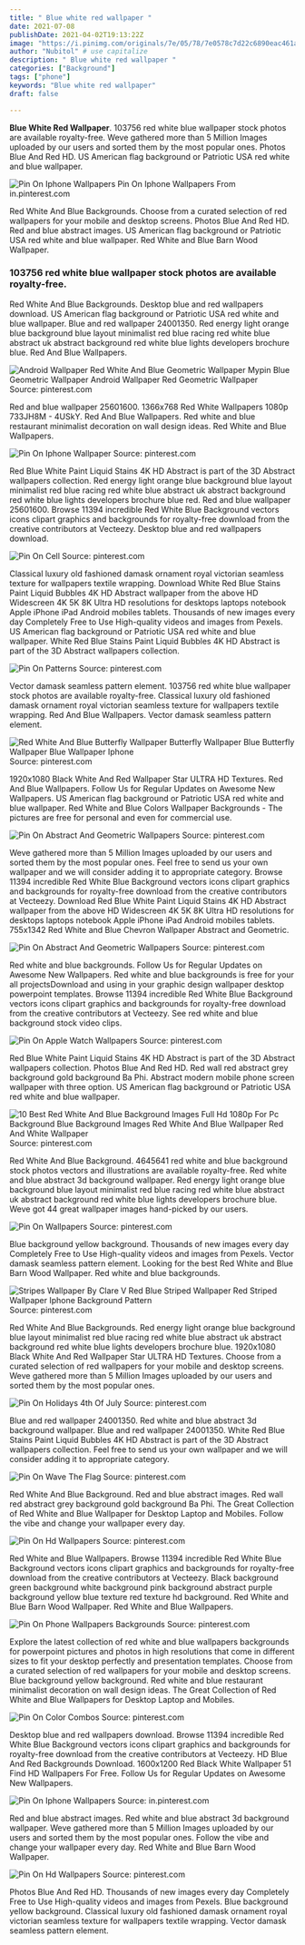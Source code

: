 ```yaml
---
title: " Blue white red wallpaper "
date: 2021-07-08
publishDate: 2021-04-02T19:13:22Z
image: "https://i.pinimg.com/originals/7e/05/78/7e0578c7d22c6890eac461a4fb2fcd12.jpg"
author: "Nubitol" # use capitalize
description: " Blue white red wallpaper "
categories: ["Background"]
tags: ["phone"]
keywords: "Blue white red wallpaper"
draft: false

---
```



**Blue White Red Wallpaper**. 103756 red white blue wallpaper stock photos are available royalty-free. Weve gathered more than 5 Million Images uploaded by our users and sorted them by the most popular ones. Photos Blue And Red HD. US American flag background or Patriotic USA red white and blue wallpaper.

![Pin On Iphone Wallpapers](https://i.pinimg.com/originals/82/fe/6a/82fe6ad700689bc3639509a50b3de11c.jpg "Pin On Iphone Wallpapers")
Pin On Iphone Wallpapers From in.pinterest.com


Red White And Blue Backgrounds. Choose from a curated selection of red wallpapers for your mobile and desktop screens. Photos Blue And Red HD. Red and blue abstract images. US American flag background or Patriotic USA red white and blue wallpaper. Red White and Blue Barn Wood Wallpaper.

### 103756 red white blue wallpaper stock photos are available royalty-free.

Red White And Blue Backgrounds. Desktop blue and red wallpapers download. US American flag background or Patriotic USA red white and blue wallpaper. Blue and red wallpaper 24001350. Red energy light orange blue background blue layout minimalist red blue racing red white blue abstract uk abstract background red white blue lights developers brochure blue. Red And Blue Wallpapers.


![Android Wallpaper Red White And Blue Geometric Wallpaper Mypin Blue Geometric Wallpaper Android Wallpaper Red Geometric Wallpaper](https://i.pinimg.com/736x/9e/cb/56/9ecb5629caefb7f5c754289569a661ee.jpg "Android Wallpaper Red White And Blue Geometric Wallpaper Mypin Blue Geometric Wallpaper Android Wallpaper Red Geometric Wallpaper")
Source: pinterest.com

Red and blue wallpaper 25601600. 1366x768 Red White Wallpapers 1080p 733JH8M - 4USkY. Red And Blue Wallpapers. Red white and blue restaurant minimalist decoration on wall design ideas. Red White and Blue Wallpapers.

![Pin On Iphone Wallpaper](https://i.pinimg.com/originals/ea/a4/37/eaa4371c9ff122100ddd5d841072000a.jpg "Pin On Iphone Wallpaper")
Source: pinterest.com

Red Blue White Paint Liquid Stains 4K HD Abstract is part of the 3D Abstract wallpapers collection. Red energy light orange blue background blue layout minimalist red blue racing red white blue abstract uk abstract background red white blue lights developers brochure blue red. Red and blue wallpaper 25601600. Browse 11394 incredible Red White Blue Background vectors icons clipart graphics and backgrounds for royalty-free download from the creative contributors at Vecteezy. Desktop blue and red wallpapers download.

![Pin On Cell](https://i.pinimg.com/736x/a9/a6/45/a9a6456c03bb8de5d68c7be2ae7d48be.jpg "Pin On Cell")
Source: pinterest.com

Classical luxury old fashioned damask ornament royal victorian seamless texture for wallpapers textile wrapping. Download White Red Blue Stains Paint Liquid Bubbles 4K HD Abstract wallpaper from the above HD Widescreen 4K 5K 8K Ultra HD resolutions for desktops laptops notebook Apple iPhone iPad Android mobiles tablets. Thousands of new images every day Completely Free to Use High-quality videos and images from Pexels. US American flag background or Patriotic USA red white and blue wallpaper. White Red Blue Stains Paint Liquid Bubbles 4K HD Abstract is part of the 3D Abstract wallpapers collection.

![Pin On Patterns](https://i.pinimg.com/564x/8f/bb/6b/8fbb6b1db93a42704a7d58cf7e71537a.jpg "Pin On Patterns")
Source: pinterest.com

Vector damask seamless pattern element. 103756 red white blue wallpaper stock photos are available royalty-free. Classical luxury old fashioned damask ornament royal victorian seamless texture for wallpapers textile wrapping. Red And Blue Wallpapers. Vector damask seamless pattern element.

![Red White And Blue Butterfly Wallpaper Butterfly Wallpaper Blue Butterfly Wallpaper Blue Wallpaper Iphone](https://i.pinimg.com/originals/52/93/b2/5293b262f290b71c6f96d27d01b9552d.jpg "Red White And Blue Butterfly Wallpaper Butterfly Wallpaper Blue Butterfly Wallpaper Blue Wallpaper Iphone")
Source: pinterest.com

1920x1080 Black White And Red Wallpaper Star ULTRA HD Textures. Red And Blue Wallpapers. Follow Us for Regular Updates on Awesome New Wallpapers. US American flag background or Patriotic USA red white and blue wallpaper. Red White and Blue Colors Wallpaper Backgrounds - The pictures are free for personal and even for commercial use.

![Pin On Abstract And Geometric Wallpapers](https://i.pinimg.com/originals/8d/92/d7/8d92d7268294d8fd2b5cec8bcdb1fd9a.jpg "Pin On Abstract And Geometric Wallpapers")
Source: pinterest.com

Weve gathered more than 5 Million Images uploaded by our users and sorted them by the most popular ones. Feel free to send us your own wallpaper and we will consider adding it to appropriate category. Browse 11394 incredible Red White Blue Background vectors icons clipart graphics and backgrounds for royalty-free download from the creative contributors at Vecteezy. Download Red Blue White Paint Liquid Stains 4K HD Abstract wallpaper from the above HD Widescreen 4K 5K 8K Ultra HD resolutions for desktops laptops notebook Apple iPhone iPad Android mobiles tablets. 755x1342 Red White and Blue Chevron Wallpaper Abstract and Geometric.

![Pin On Abstract And Geometric Wallpapers](https://i.pinimg.com/originals/c5/93/ef/c593ef42eb32cb1ad398856004c61bf4.jpg "Pin On Abstract And Geometric Wallpapers")
Source: pinterest.com

Red white and blue backgrounds. Follow Us for Regular Updates on Awesome New Wallpapers. Red white and blue backgrounds is free for your all projectsDownload and using in your graphic design wallpaper desktop powerpoint templates. Browse 11394 incredible Red White Blue Background vectors icons clipart graphics and backgrounds for royalty-free download from the creative contributors at Vecteezy. See red white and blue background stock video clips.

![Pin On Apple Watch Wallpapers](https://i.pinimg.com/originals/24/fe/6b/24fe6b14389c8eb9ae50e3b57c94047a.png "Pin On Apple Watch Wallpapers")
Source: pinterest.com

Red Blue White Paint Liquid Stains 4K HD Abstract is part of the 3D Abstract wallpapers collection. Photos Blue And Red HD. Red wall red abstract grey background gold background Ba Phi. Abstract modern mobile phone screen wallpaper with three option. US American flag background or Patriotic USA red white and blue wallpaper.

![10 Best Red White And Blue Background Images Full Hd 1080p For Pc Background Blue Background Images Red White And Blue Wallpaper Red And White Wallpaper](https://i.pinimg.com/originals/12/65/83/126583b1d1b536fb77f337f9b6620f30.jpg "10 Best Red White And Blue Background Images Full Hd 1080p For Pc Background Blue Background Images Red White And Blue Wallpaper Red And White Wallpaper")
Source: pinterest.com

Red White And Blue Background. 4645641 red white and blue background stock photos vectors and illustrations are available royalty-free. Red white and blue abstract 3d background wallpaper. Red energy light orange blue background blue layout minimalist red blue racing red white blue abstract uk abstract background red white blue lights developers brochure blue. Weve got 44 great wallpaper images hand-picked by our users.

![Pin On Wallpapers](https://i.pinimg.com/originals/96/fe/40/96fe40ee2d67fb620d1ac23703d658ee.jpg "Pin On Wallpapers")
Source: pinterest.com

Blue background yellow background. Thousands of new images every day Completely Free to Use High-quality videos and images from Pexels. Vector damask seamless pattern element. Looking for the best Red White and Blue Barn Wood Wallpaper. Red white and blue backgrounds.

![Stripes Wallpaper By Clare V Red Blue Striped Wallpaper Red Striped Wallpaper Iphone Background Pattern](https://i.pinimg.com/originals/30/7c/ed/307cedceaa862a1229dc29aeab63261d.jpg "Stripes Wallpaper By Clare V Red Blue Striped Wallpaper Red Striped Wallpaper Iphone Background Pattern")
Source: pinterest.com

Red White And Blue Backgrounds. Red energy light orange blue background blue layout minimalist red blue racing red white blue abstract uk abstract background red white blue lights developers brochure blue. 1920x1080 Black White And Red Wallpaper Star ULTRA HD Textures. Choose from a curated selection of red wallpapers for your mobile and desktop screens. Weve gathered more than 5 Million Images uploaded by our users and sorted them by the most popular ones.

![Pin On Holidays 4th Of July](https://i.pinimg.com/originals/33/31/85/333185d0e82a1536772f712f8bb01d2f.jpg "Pin On Holidays 4th Of July")
Source: pinterest.com

Blue and red wallpaper 24001350. Red white and blue abstract 3d background wallpaper. Blue and red wallpaper 24001350. White Red Blue Stains Paint Liquid Bubbles 4K HD Abstract is part of the 3D Abstract wallpapers collection. Feel free to send us your own wallpaper and we will consider adding it to appropriate category.

![Pin On Wave The Flag](https://i.pinimg.com/originals/46/5c/06/465c06b67a1586ce11b9cb908ac20886.jpg "Pin On Wave The Flag")
Source: pinterest.com

Red White And Blue Background. Red and blue abstract images. Red wall red abstract grey background gold background Ba Phi. The Great Collection of Red White and Blue Wallpaper for Desktop Laptop and Mobiles. Follow the vibe and change your wallpaper every day.

![Pin On Hd Wallpapers](https://i.pinimg.com/originals/f5/d3/b6/f5d3b68d580fd77e9c03b1efe558733b.jpg "Pin On Hd Wallpapers")
Source: pinterest.com

Red White and Blue Wallpapers. Browse 11394 incredible Red White Blue Background vectors icons clipart graphics and backgrounds for royalty-free download from the creative contributors at Vecteezy. Black background green background white background pink background abstract purple background yellow blue texture red texture hd background. Red White and Blue Barn Wood Wallpaper. Red White and Blue Wallpapers.

![Pin On Phone Wallpapers Backgrounds](https://i.pinimg.com/originals/19/35/77/1935770fdbb8a1d214b0bdd535055392.webp "Pin On Phone Wallpapers Backgrounds")
Source: pinterest.com

Explore the latest collection of red white and blue wallpapers backgrounds for powerpoint pictures and photos in high resolutions that come in different sizes to fit your desktop perfectly and presentation templates. Choose from a curated selection of red wallpapers for your mobile and desktop screens. Blue background yellow background. Red white and blue restaurant minimalist decoration on wall design ideas. The Great Collection of Red White and Blue Wallpapers for Desktop Laptop and Mobiles.

![Pin On Color Combos](https://i.pinimg.com/736x/90/36/09/903609a6e59a236d931502905c4bab23.jpg "Pin On Color Combos")
Source: pinterest.com

Desktop blue and red wallpapers download. Browse 11394 incredible Red White Blue Background vectors icons clipart graphics and backgrounds for royalty-free download from the creative contributors at Vecteezy. HD Blue And Red Backgrounds Download. 1600x1200 Red Black White Wallpaper 51 Find HD Wallpapers For Free. Follow Us for Regular Updates on Awesome New Wallpapers.

![Pin On Iphone Wallpapers](https://i.pinimg.com/originals/82/fe/6a/82fe6ad700689bc3639509a50b3de11c.jpg "Pin On Iphone Wallpapers")
Source: in.pinterest.com

Red and blue abstract images. Red white and blue abstract 3d background wallpaper. Weve gathered more than 5 Million Images uploaded by our users and sorted them by the most popular ones. Follow the vibe and change your wallpaper every day. Red White and Blue Barn Wood Wallpaper.

![Pin On Hd Wallpapers](https://i.pinimg.com/originals/7e/05/78/7e0578c7d22c6890eac461a4fb2fcd12.jpg "Pin On Hd Wallpapers")
Source: pinterest.com

Photos Blue And Red HD. Thousands of new images every day Completely Free to Use High-quality videos and images from Pexels. Blue background yellow background. Classical luxury old fashioned damask ornament royal victorian seamless texture for wallpapers textile wrapping. Vector damask seamless pattern element.

